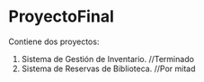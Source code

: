 # ProyectoFinal

 Contiene dos proyectos:
 1. Sistema de Gestión de Inventario. //Terminado
 2. Sistema de Reservas de Biblioteca. //Por mitad
